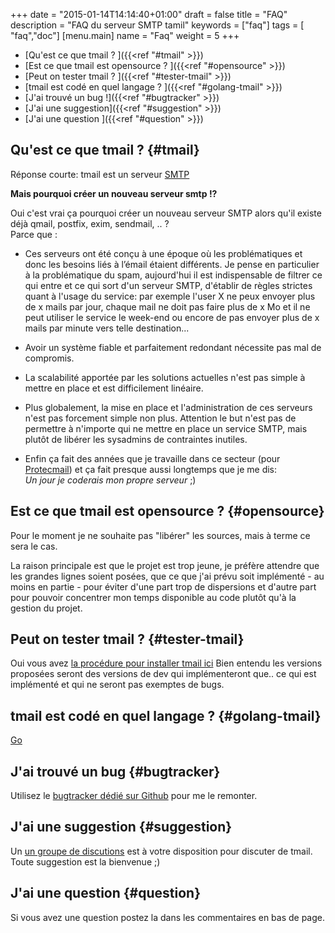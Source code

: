 +++
date = "2015-01-14T14:14:40+01:00"
draft = false
title = "FAQ"
description = "FAQ du serveur SMTP tamil"
keywords = ["faq"]
tags = [ "faq","doc"]
[menu.main]
name = "Faq"
weight = 5
+++

* [Qu'est ce que tmail ? ]({{<ref "#tmail" >}})
* [Est ce que tmail est opensource ? ]({{<ref "#opensource" >}})
* [Peut on tester tmail ? ]({{<ref "#tester-tmail" >}})
* [tmail est codé en quel langage ? ]({{<ref "#golang-tmail" >}})
* [J'ai trouvé un bug !]({{<ref "#bugtracker" >}})
* [J'ai une suggestion]({{<ref "#suggestion" >}})
* [J'ai une question ]({{<ref "#question" >}})


<!--more-->

## Qu'est ce que tmail ? {#tmail}

Réponse courte: tmail est un serveur [SMTP](http://fr.wikipedia.org/wiki/Simple_Mail_Transfer_Protocol)  
 
**Mais pourquoi créer un nouveau serveur smtp !?** 

Oui c'est vrai ça pourquoi créer un nouveau serveur SMTP alors qu'il existe déjà qmail, postfix, exim, sendmail, .. ?  
Parce que :

* Ces serveurs ont été conçu à une époque où les problématiques et donc les besoins liés à l’émail étaient différents. Je pense en particulier à la problématique du spam, aujourd'hui il est indispensable de filtrer ce qui entre et ce qui sort d'un serveur SMTP, d'établir de règles strictes quant à l'usage du service: par exemple l'user X ne peux envoyer plus de x mails par jour, chaque mail ne doit pas faire plus de x Mo et il ne peut utiliser le service le week-end ou encore de pas envoyer plus de x mails par minute vers telle destination...  

* Avoir un système fiable et parfaitement redondant nécessite pas mal de compromis. 

* La scalabilité apportée par les solutions actuelles n'est pas simple à mettre en place et est difficilement linéaire. 

* Plus globalement, la mise en place et l'administration de ces serveurs n'est pas forcement simple non plus. Attention le but n'est pas de permettre à n'importe qui ne mettre en place un service SMTP, mais plutôt de libérer les sysadmins de contraintes inutiles.

* Enfin ça fait des années que je travaille dans ce secteur (pour <a href="http://protecmail.com/" target="_blank" title="Protection de messagerie">Protecmail</a>) et ça fait presque aussi longtemps que je me dis:  
*Un jour je coderais mon propre serveur* ;) 



## Est ce que tmail est opensource ? {#opensource}

Pour le moment je ne souhaite pas "libérer" les sources, mais à terme ce sera le cas.

La raison principale est que le projet est trop jeune, je préfère attendre que les grandes lignes soient posées, que ce que j'ai prévu soit implémenté - au moins en partie - pour éviter d'une part trop de dispersions et d'autre part pour pouvoir concentrer mon temps disponible au code plutôt qu'à la gestion du projet.

## Peut on tester tmail ? {#tester-tmail}
Oui vous avez [la procédure pour installer tmail ici](/doc/installer-tmail/)
Bien entendu les versions proposées seront des versions de dev qui implémenteront que.. ce qui est implémenté et qui ne seront pas exemptes de bugs. 

## tmail est codé en quel langage ? {#golang-tmail}
<a href="http://golang.org/" target="_blank" title="golang">Go</a>

## J'ai trouvé un bug {#bugtracker}
Utilisez le [bugtracker dédié sur Github](https://github.com/Toorop/tmail-bugtracker) pour me le remonter.

## J'ai une suggestion {#suggestion}
Un [un groupe de discutions](https://groups.google.com/d/forum/tmail-dev) est à votre disposition pour discuter de tmail. Toute suggestion est la bienvenue ;)

## J'ai une question {#question}
Si vous avez une question postez la dans les commentaires en bas de page. 